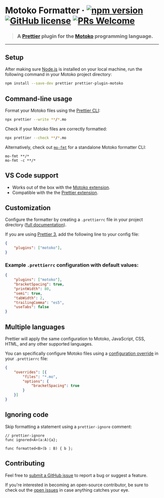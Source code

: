 # Motoko Formatter &middot; [![npm version](https://img.shields.io/npm/v/prettier-plugin-motoko.svg?logo=npm)](https://www.npmjs.com/package/prettier-plugin-motoko) [![GitHub license](https://img.shields.io/badge/license-Apache%202.0-blue.svg)](https://opensource.org/licenses/Apache-2.0) [![PRs Welcome](https://img.shields.io/badge/PRs-welcome-brightgreen.svg)](https://github.com/dfinity/prettier-plugin-motoko/issues)

> ### A [Prettier](https://prettier.io/) plugin for the [Motoko](https://internetcomputer.org/docs/current/developer-docs/build/cdks/motoko-dfinity/motoko/) programming language.

---

## Setup

After making sure [Node.js](https://nodejs.org/en/download/) is installed on your local machine, run the following command in your Motoko project directory:

```sh
npm install --save-dev prettier prettier-plugin-motoko
```

## Command-line usage

Format your Motoko files using the [Prettier CLI](https://prettier.io/docs/en/cli.html):

```sh
npx prettier --write **/*.mo
```

Check if your Motoko files are correctly formatted:

```sh
npx prettier --check **/*.mo
```

Alternatively, check out [`mo-fmt`](https://www.npmjs.com/package/mo-fmt) for a standalone Motoko formatter CLI:

```
mo-fmt **/*
mo-fmt -c **/*
```

## VS Code support

- Works out of the box with the [Motoko extension](https://marketplace.visualstudio.com/items?itemName=dfinity-foundation.vscode-motoko).
- Compatible with the the [Prettier extension](https://marketplace.visualstudio.com/items?itemName=esbenp.prettier-vscode).

## Customization

Configure the formatter by creating a `.prettierrc` file in your project directory ([full documentation](https://prettier.io/docs/en/configuration.html)).

If you are using [Prettier 3](https://prettier.io/blog/2023/07/05/3.0.0.html), add the following line to your config file:

```json
{
    "plugins": ["motoko"],
}
```

### Example `.prettierrc` configuration with default values:

```json
{
    "plugins": ["motoko"],
    "bracketSpacing": true,
    "printWidth": 80,
    "semi": true,
    "tabWidth": 2,
    "trailingComma": "es5",
    "useTabs": false
}
```

## Multiple languages

Prettier will apply the same configuration to Motoko, JavaScript, CSS, HTML, and any other supported languages. 

You can specifically configure Motoko files using a [configuration override](https://prettier.io/docs/en/configuration.html#configuration-overrides) in your `.prettierrc` file:

```json
{
    "overrides": [{
        "files": "*.mo",
        "options": {
            "bracketSpacing": true
        }
    }]
}
```

## Ignoring code

Skip formatting a statement using a `prettier-ignore` comment:

```motoko
// prettier-ignore
func ignored<A>(a:A){a};

func formatted<B>(b : B) { b };
```

## Contributing

Feel free to [submit a GitHub issue](https://github.com/dfinity/prettier-plugin-motoko/issues/new) to report a bug or suggest a feature. 

If you're interested in becoming an open-source contributor, be sure to check out the [open issues](https://github.com/dfinity/prettier-plugin-motoko/issues) in case anything catches your eye. 

